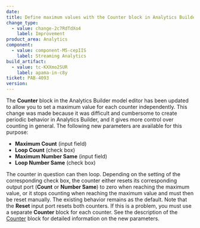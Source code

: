 ```yaml
---
date: 
title: Define maximum values with the Counter block in Analytics Builder
change_type:
  - value: change-2c7RdTdXo4
    label: Improvement
product_area: Analytics
component:
  - value: component-M5-cepIIS
    label: Streaming Analytics
build_artifact:
  - value: tc-KXXmo2SUR
    label: apama-in-c8y
ticket: PAB-4093
version:
---
```

The **Counter** block in the Analytics Builder model editor has been updated to allow you to set a maximum value for each counter independently. This change was made because it was difficult and cumbersome to create periodic behavior in Analytics Builder, and it gives more control over counting in general.
The following new parameters are available for this purpose:

- **Maximum Count** (input field)
- **Loop Count** (check box)
- **Maximum Number Same** (input field)
- **Loop Number Same** (check box)

The counter in question can then loop. Depending on the setting of the corresponding check box, the counter either resets its corresponding output port (**Count** or **Number Same**) to zero when reaching the maximum value, or it stops counting when reaching the maximum value and must then be reset manually.
The existing behavior remains as the default.
Note that the **Reset** input port resets both counters. If this is a problem, you must use a separate **Counter** block for each counter.
See the description of the [Counter](https://cumulocity.com/docs/streaming-analytics/block-reference/#counter) block for detailed information on the new parameters.
